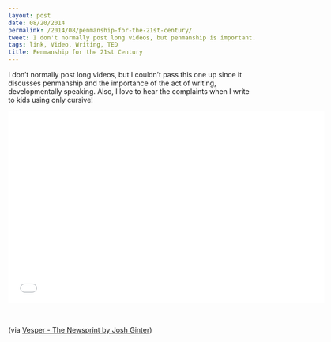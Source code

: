 ```yaml
---
layout: post
date: 08/20/2014
permalink: /2014/08/penmanship-for-the-21st-century/
tweet: I don't normally post long videos, but penmanship is important.
tags: link, Video, Writing, TED
title: Penmanship for the 21st Century
---
```


<p>I don&#8217;t normally post long videos, but I couldn&#8217;t pass this one up since it discusses penmanship and the importance of the act of writing, developmentally speaking. Also, I love to hear the complaints when I write to kids using only cursive!</p>

<iframe id="video" width="640" height="390" src="//www.youtube.com/embed/85bqT904VWA" frameborder="0" allowfullscreen></iframe>

<p><br/></p>

<p>(via <a href="http://www.thenewsprint.co/2014/08/13/vesper/">Vesper - The Newsprint by Josh Ginter</a>)</p>